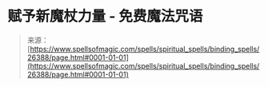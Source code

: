 <!--yml

category: 未分类

date: 2024-06-12 19:14:18

-->

# 赋予新魔杖力量 - 免费魔法咒语

> 来源：[https://www.spellsofmagic.com/spells/spiritual_spells/binding_spells/26388/page.html#0001-01-01](https://www.spellsofmagic.com/spells/spiritual_spells/binding_spells/26388/page.html#0001-01-01)
